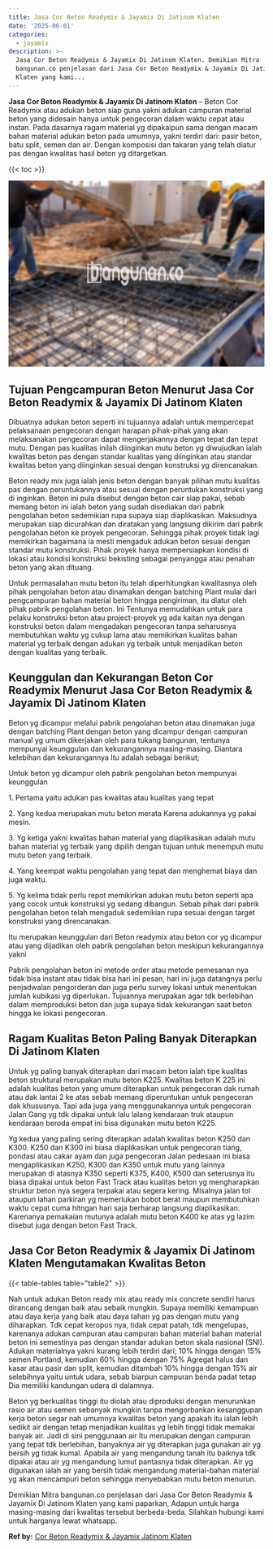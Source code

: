 ```yaml
---
title: Jasa Cor Beton Readymix & Jayamix Di Jatinom Klaten
date: '2025-06-01'
categories:
  - jayamix
description: >-
  Jasa Cor Beton Readymix & Jayamix Di Jatinom Klaten. Demikian Mitra
  bangunan.co penjelasan dari Jasa Cor Beton Readymix & Jayamix Di Jatinom
  Klaten yang kami...
---
```


**Jasa Cor Beton Readymix & Jayamix Di Jatinom Klaten** – Beton Cor Readymix atau adukan beton siap guna yakni adukan campuran material beton yang didesain hanya untuk pengecoran dalam waktu cepat atau instan. Pada dasarnya ragam material yg dipakaipun sama dengan macam bahan material adukan beton pada umumnya, yakni terdiri dari: pasir beton, batu split, semen dan air. Dengan komposisi dan takaran yang telah diatur pas dengan kwalitas hasil beton yg ditargetkan.

{{< toc >}}

![Jasa Cor Beton Readymix & Jayamix Di Jatinom Klaten](/images/jasa-cor-readymix-09.png)

## Tujuan Pengcampuran Beton Menurut Jasa Cor Beton Readymix & Jayamix Di Jatinom Klaten

Dibuatnya adukan beton seperti ini tujuannya adalah untuk mempercepat pelaksanaan pengecoran dengan harapan pihak-pihak yang akan melaksanakan pengecoran dapat mengerjakannya dengan tepat dan tepat mutu. Dengan pas kualitas inilah diinginkan mutu beton yg diwujudkan ialah kwalitas beton pas dengan standar kualitas yang diinginkan atau standar kwalitas beton yang diinginkan sesuai dengan konstruksi yg direncanakan.

Beton ready mix juga ialah jenis beton dengan banyak pilihan mutu kualitas pas dengan peruntukannya atau sesuai dengan peruntukan konstruksi yang di inginkan. Beton ini pula disebut dengan beton cair siap pakai, sebab memang beton ini ialah beton yang sudah disediakan dari pabrik pengolahan beton sedemikian rupa supaya siap diaplikasikan. Maksudnya merupakan siap dicurahkan dan diratakan yang langsung dikirim dari pabrik pengolahan beton ke proyek pengecoran. Sehingga pihak proyek tidak lagi memikirkan bagaimana ia mesti mengaduk adukan beton sesuai dengan standar mutu konstruksi. Pihak proyek hanya mempersiapkan kondisi di lokasi atau kondisi konstruksi bekisting sebagai penyangga atau penahan beton yang akan dituang.

Untuk permasalahan mutu beton itu telah diperhitungkan kwalitasnya oleh pihak pengolahan beton atau dinamakan dengan batching Plant mulai dari pengcampuran bahan material beton hingga pengiriman, itu diatur oleh pihak pabrik pengolahan beton. Ini Tentunya memudahkan untuk para pelaku konstruksi beton atau project-proyek yg ada kaitan nya dengan konstruksi beton dalam mengadakan pengecoran tanpa seharusnya membutuhkan waktu yg cukup lama atau memikirkan kualitas bahan material yg terbaik dengan adukan yg terbaik untuk menjadikan beton dengan kualitas yang terbaik.

## Keunggulan dan Kekurangan Beton Cor Readymix Menurut Jasa Cor Beton Readymix & Jayamix Di Jatinom Klaten

Beton yg dicampur melalui pabrik pengolahan beton atau dinamakan juga dengan batching Plant dengan beton yang dicampur dengan campuran manual yg umum dikerjakan oleh para tukang bangunan, tentunya mempunyai keunggulan dan kekurangannya masing-masing. Diantara kelebihan dan kekurangannya Itu adalah sebagai berikut;

Untuk beton yg dicampur oleh pabrik pengolahan beton mempunyai keunggulan

1\. Pertama yaitu adukan pas kwalitas atau kualitas yang tepat

2\. Yang kedua merupakan mutu beton merata Karena adukannya yg pakai mesin.

3\. Yg ketiga yakni kwalitas bahan material yang diaplikasikan adalah mutu bahan material yg terbaik yang dipilih dengan tujuan untuk menempuh mutu mutu beton yang terbaik.

4\. Yang keempat waktu pengolahan yang tepat dan menghemat biaya dan juga waktu.

5\. Yg kelima tidak perlu repot memikirkan adukan mutu beton seperti apa yang cocok untuk konstruksi yg sedang dibangun. Sebab pihak dari pabrik pengolahan beton telah mengaduk sedemikian rupa sesuai dengan target konstruksi yang direncanakan.

Itu merupakan keunggulan dari Beton readymix atau beton cor yg dicampur atau yang dijadikan oleh pabrik pengolahan beton meskipun kekurangannya yakni

Pabrik pengolahan beton ini metode order atau metode pemesanan nya tidak bisa instant atau tidak bisa hari ini pesan, hari ini juga datangnya perlu penjadwalan pengorderan dan juga perlu survey lokasi untuk menentukan jumlah kubikasi yg diperlukan. Tujuannya merupakan agar tdk berlebihan dalam memproduksi beton dan juga supaya tidak kekurangan saat beton hingga ke lokasi pengecoran.

## Ragam Kualitas Beton Paling Banyak Diterapkan Di Jatinom Klaten

Untuk yg paling banyak diterapkan dari macam beton ialah tipe kualitas beton struktural merupakan mutu beton K225. Kwalitas beton K 225 ini adalah kualitas beton yang umum diterapkan untuk pengecoran dak rumah atau dak lantai 2 ke atas sebab memang diperuntukan untuk pengecoran dak khususnya. Tapi ada juga yang menggunakannya untuk pengecoran Jalan Gang yg tdk dipakai untuk lalu lalang kendaraan truk ataupun kendaraan beroda empat ini bisa digunakan mutu beton K225.

Yg kedua yang paling sering diterapkan adalah kwalitas beton K250 dan K300. K250 dan K300 ini biasa diaplikasikan untuk pengecoran tiang, pondasi atau cakar ayam dan juga pengecoran Jalan pedesaan ini biasa mengaplikasikan K250, K300 dan K350 untuk mutu yang lainnya merupakan di atasnya K350 seperti K375, K400, K500 dan seterusnya itu biasa dipakai untuk beton Fast Track atau kualitas beton yg mengharapkan struktur beton nya segera terpakai atau segera kering. Misalnya jalan tol ataupun lahan parkiran yg memerlukan bobot berat maupun membutuhkan waktu cepat cuma hitngan hari saja berharap langsung diaplikasikan. Karenanya pemakaian mutunya adalah mutu beton K400 ke atas yg lazim disebut juga dengan beton Fast Track.

## Jasa Cor Beton Readymix & Jayamix Di Jatinom Klaten Mengutamakan Kwalitas Beton

{{< table-tables table="table2" >}}

Nah untuk adukan Beton ready mix atau ready mix concrete sendiri harus dirancang dengan baik atau sebaik mungkin. Supaya memiliki kemampuan atau daya kerja yang baik atau daya tahan yg pas dengan mutu yang diharapkan. Tdk cepat keropos nya, tidak cepat patah, tdk mengelupas, karenanya adukan campuran atau campuran bahan material bahan material beton ini semestinya pas dengan standar adukan beton skala nasional (SNI). Adukan materialnya yakni kurang lebih terdiri dari; 10% hingga dengan 15% semen Portland, kemudian 60% hingga dengan 75% Agregat halus dan kasar atau pasir dan split, kemudian ditambah 10% hingga dengan 15% air selebihnya yaitu untuk udara, sebab biarpun campuran benda padat tetap Dia memiliki kandungan udara di dalamnya.

Beton yg berkualitas tinggi itu diolah atau diproduksi dengan menurunkan rasio air atau semen sebanyak mungkin tanpa mengorbankan kesanggupan kerja beton segar nah umumnya kwalitas beton yang apakah itu ialah lebih sedikit air dengan tetap menjadikan kualitas yg lebih tinggi tidak memakai banyak air. Jadi di sini penggunaan air Itu merupakan dengan campuran yang tepat tdk berlebihan, banyaknya air yg diterapkan juga gunakan air yg bersih yg tidak kumal. Apabila air yang mengandung tanah itu baiknya tdk dipakai atau air yg mengandung lumut pantasnya tidak diterapkan. Air yg digunakan ialah air yang bersih tidak mengandung material-bahan material yg akan mencampuri beton sehingga menyebabkan mutu beton menurun.

Demikian Mitra bangunan.co penjelasan dari Jasa Cor Beton Readymix & Jayamix Di Jatinom Klaten yang kami paparkan, Adapun untuk harga masing-masing dari kwalitas tersebut berbeda-beda. Silahkan hubungi kami untuk harganya lewat whatsapp.

**Ref by:** [Cor Beton Readymix & Jayamix Jatinom Klaten](https://id.wikipedia.org/wiki/Cor)
